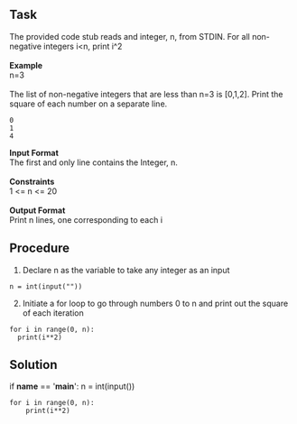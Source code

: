 ## Task
The provided code stub reads and integer, n, from STDIN. For all non-negative integers i<n, print i^2 <br>
<br>
**Example**<br>
n=3 <br>
<br>
The list of non-negative integers that are less than n=3 is [0,1,2]. Print the square of each number on a separate line. <br>
```
0
1
4
```

**Input Format**<br>
The first and only line contains the Integer, n. <br>
<br>
**Constraints** <br>
1 <= n <= 20 <br>
<br>
**Output Format** <br>
Print n lines, one corresponding to each i

## Procedure
1. Declare n as the variable to take any integer as an input
```
n = int(input(""))
```
2. Initiate a for loop to go through numbers 0 to n and print out the square of each iteration
```
for i in range(0, n):
  print(i**2)
```

## Solution
if __name__ == '__main__':
    n = int(input())
    
    for i in range(0, n):
        print(i**2)
